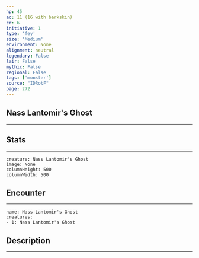 ```yaml
---
hp: 45
ac: 11 (16 with barkskin)
cr: 6
initiative: 1
type: 'fey'    
size: 'Medium'
environment: None
alignment: neutral
legendary: False
lair: False
mythic: False
regional: False
tags: ['monster']
source: "IDRotF"
page: 272
---
```


## Nass Lantomir's Ghost
---



## Stats
---

```statblock
creature: Nass Lantomir's Ghost
image: None
columnHeight: 500
columnWidth: 500
```

## Encounter
---

```encounter-table
name: Nass Lantomir's Ghost
creatures:
- 1: Nass Lantomir's Ghost
```

## Description
---




